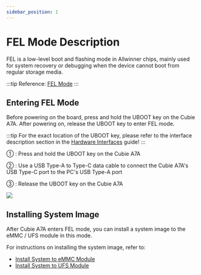 ```yaml
---
sidebar_position: 1
---
```


# FEL Mode Description

FEL is a low-level boot and flashing mode in Allwinner chips, mainly used for system recovery or debugging when the device cannot boot from regular storage media.

:::tip
Reference: [FEL Mode](https://linux-sunxi.org/FEL)
:::

## Entering FEL Mode

Before powering on the board, press and hold the UBOOT key on the Cubie A7A. After powering on, release the UBOOT key to enter FEL mode.

:::tip
For the exact location of the UBOOT key, please refer to the interface description section in the [Hardware Interfaces](../../../download) guide!
:::

① : Press and hold the UBOOT key on the Cubie A7A

② : Use a USB Type-A to Type-C data cable to connect the Cubie A7A's USB Type-C port to the PC's USB Type-A port

③ : Release the UBOOT key on the Cubie A7A

<div style={{textAlign: 'center'}}>
  <img src="/en/img/cubie/a7a/a7a-write-mode.webp" style={{width: '100%', maxWidth: '1200px'}} />
</div>

## Installing System Image

After Cubie A7A enters FEL mode, you can install a system image to the eMMC / UFS module in this mode.

For instructions on installing the system image, refer to:

- [Install System to eMMC Module](./emmc_system)
- [Install System to UFS Module](./ufs_system)
